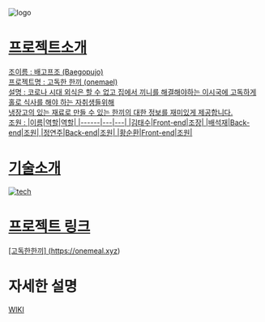 <img src="https://i.ibb.co/XFRTT3L/logo.png" alt="logo" border="0"></a><br /><a target='_blank' href='https://imgbb.com/'>
# 프로젝트소개
조이름 : 배고프조 (Baegopujo)
  <br>
프로젝트명 : 고독한 한끼 (onemael)
  <br>
  설명 : 코로나 시대 외식은 할 수 없고 집에서 끼니를 해결해야하는 이시국에 고독하게 홀로 식사를 해야 하는 자취생들위해 <br>
  냉장고의 있는 재료로 만들 수 있는 한끼의 대한 정보를 재미있게 제공합니다. 
 <br>
  조원 : 
  |이름|역할|역할|
  |------|---|---|
  |김태수|Front-end|조장|
|배석재|Back-end|조원|
|정연주|Back-end|조원|
|황순환|Front-end|조원|
 # 기술소개
  <img src="https://i.imgur.com/FbfxZWs.png" alt="tech" border="0"></a><br /><a target='_blank' href='https://i.imgur.com/FbfxZWs.png'>
 # 프로젝트 링크 
  [고독한한끼] (https://onemeal.xyz)
 # 자세한 설명 
  [WIKI](https://github.com/codestates/Lonelyonemeal-server/wiki)
